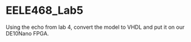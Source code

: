 # EELE468_Lab5
Using the echo from lab 4, convert the model to VHDL and put it on our DE10Nano FPGA.
